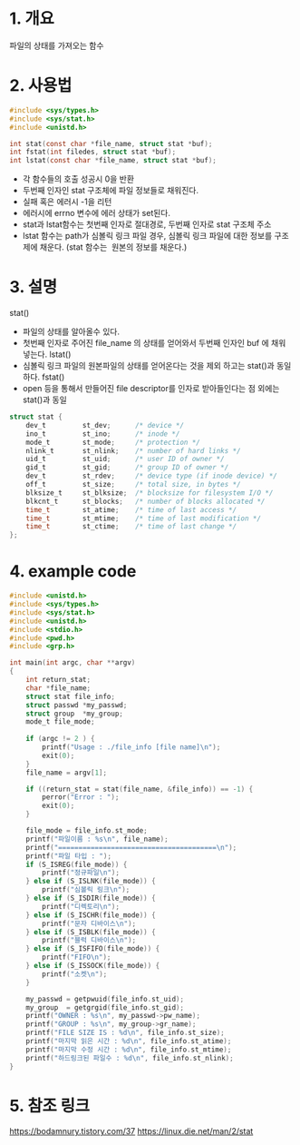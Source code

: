 # 1. 개요 
파일의 상태를 가져오는 함수

# 2. 사용법
``` c
#include <sys/types.h>
#include <sys/stat.h>
#include <unistd.h>

int stat(const char *file_name, struct stat *buf);
int fstat(int filedes, struct stat *buf);
int lstat(const char *file_name, struct stat *buf);
```
- 각 함수들의 호출 성공시 0을 반환
- 두번째 인자인 stat 구조체에 파일 정보들로 채워진다.
- 실패 혹은 에러시 -1을 리턴
- 에러시에 errno 변수에 에러 상태가 set된다.
- stat과 lstat함수는 첫번째 인자로 절대경로, 두번째 인자로 stat 구조체 주소
- lstat 함수는 path가 심볼릭 링크 파일 경우, 심볼릭 링크 파일에 대한 정보를 구조제에 채운다. (stat 함수는  원본의 정보를 채운다.)
# 3. 설명
stat() 
- 파일의 상태를 알아올수 있다. 
- 첫번째 인자로 주어진 file_name 의 상태를 얻어와서 두번째 인자인 buf 에 채워 넣는다.
lstat() 
- 심볼릭 링크 파일의 원본파일의 상태를 얻어온다는 것을 제외 하고는 stat()과 동일하다.
fstat()
- open 등을 통해서 만들어진 file descriptor를 인자로 받아들인다는 점 외에는 stat()과 동일
``` c
struct stat {
    dev_t         st_dev;      /* device */
    ino_t         st_ino;      /* inode */
    mode_t        st_mode;     /* protection */
    nlink_t       st_nlink;    /* number of hard links */
    uid_t         st_uid;      /* user ID of owner */
    gid_t         st_gid;      /* group ID of owner */
    dev_t         st_rdev;     /* device type (if inode device) */
    off_t         st_size;     /* total size, in bytes */
    blksize_t     st_blksize;  /* blocksize for filesystem I/O */
    blkcnt_t      st_blocks;   /* number of blocks allocated */
    time_t        st_atime;    /* time of last access */
    time_t        st_mtime;    /* time of last modification */
    time_t        st_ctime;    /* time of last change */
};
```
# 4. example code
``` c
#include <unistd.h>
#include <sys/types.h>
#include <sys/stat.h>
#include <unistd.h>
#include <stdio.h>
#include <pwd.h>
#include <grp.h>

int main(int argc, char **argv)
{
    int return_stat;
    char *file_name;
    struct stat file_info;
    struct passwd *my_passwd;
    struct group  *my_group;
    mode_t file_mode;
    
    if (argc != 2 ) {
        printf("Usage : ./file_info [file name]\n");
        exit(0);
    }
    file_name = argv[1];    

    if ((return_stat = stat(file_name, &file_info)) == -1) {
        perror("Error : ");
        exit(0);
    }

    file_mode = file_info.st_mode;
    printf("파일이름 : %s\n", file_name);
    printf("=======================================\n");
    printf("파일 타입 : ");
    if (S_ISREG(file_mode)) {
        printf("정규파일\n");
    } else if (S_ISLNK(file_mode)) {
        printf("심볼릭 링크\n");
    } else if (S_ISDIR(file_mode)) {
        printf("디렉토리\n");    
    } else if (S_ISCHR(file_mode)) {
        printf("문자 디바이스\n");
    } else if (S_ISBLK(file_mode)) {
        printf("블럭 디바이스\n");
    } else if (S_ISFIFO(file_mode)) {
        printf("FIFO\n");
    } else if (S_ISSOCK(file_mode)) {
        printf("소켓\n");
    }

    my_passwd = getpwuid(file_info.st_uid);
    my_group  = getgrgid(file_info.st_gid);
    printf("OWNER : %s\n", my_passwd->pw_name);
    printf("GROUP : %s\n", my_group->gr_name);
    printf("FILE SIZE IS : %d\n", file_info.st_size);
    printf("마지막 읽은 시간 : %d\n", file_info.st_atime);
    printf("마지막 수정 시간 : %d\n", file_info.st_mtime);
    printf("하드링크된 파일수 : %d\n", file_info.st_nlink);
}
```
# 5. 참조 링크
https://bodamnury.tistory.com/37
https://linux.die.net/man/2/stat